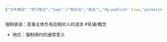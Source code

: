 ```yaml
---
{"文件类别":"学习笔记","tags":["知识点","民法"],"dg-publish":true,"permalink":"/学习笔记studyup/知识点cheese/强制承诺/","dgPassFrontmatter":true,"created":"2024-10-26T14:15:48.083+08:00","updated":"2024-10-26T14:15:50.005+08:00"}
---
```


强制承诺：民事主体负有应相对人的请求 #背诵/概念 
- 地位：强制缔约的通常意义